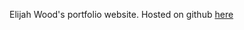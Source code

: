 Elijah Wood's portfolio website.
Hosted on github [here](https://elijahwood2003.github.io/portfolio/)